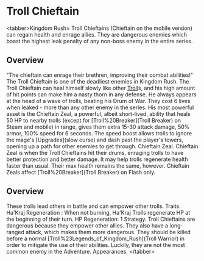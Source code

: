 # Troll Chieftain

&lt;tabber&gt;Kingdom Rush=
Troll Chieftains (Chieftain on the mobile version) can regain health and enrage allies. They are dangerous enemies which boast the highest leak penalty of any non-boss enemy in the entire series.
## Overview

"The chieftain can enrage their brethren, improving their combat abilities!"
The Troll Chieftain is one of the deadliest enemies in Kingdom Rush. The Troll Chieftain can heal himself slowly like other [Troll](Troll)s, and his high amount of hit points can make him a nasty thorn in any defense. He always appears at the head of a wave of trolls, beating his Drum of War. They cost 6 lives when leaked - more than any other enemy in the series.
His most powerful asset is the Chieftain Zeal, a powerful, albeit short-lived, ability that heals 50 HP to nearby trolls (except for [Troll%20Breaker](Troll Breaker) on Steam and mobile) in range, gives them extra 15-30 attack damage, 50% armor, 100% speed for 6 seconds. The speed boost allows trolls to ignore the mage's [Upgrades](slow curse) and dash past the player's towers, opening up a path for other enemies to get through.
Chieftain Zeal.
Chieftain Zeal is when the Troll Chieftains hit their drums, enraging trolls to have better protection and better damage. It may help trolls regenerate health faster than usual. Their max health remains the same, however.
Chieftain Zeals affect [Troll%20Breaker](Troll Breaker) on Flash only.
## Overview

These trolls lead others in battle and can empower other trolls.
Traits.
 Ha'Kraj Regeneration : When not burning, Ha'Kraj Trolls regenerate HP at the beginning of their turn. HP Regeneration: 1
Strategy.
Troll Chieftains are dangerous because they empower other allies. They also have a long-ranged attack, which makes them more dangerous. They should be killed before a normal [Troll%23Legends_of_Kingdom_Rush](Troll Warrior) in order to mitigate the use of their abilities. Luckily, they are not the most common enemy in the Adventure.
Appearances.
&lt;/tabber&gt;